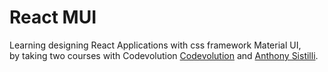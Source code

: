# React MUI

Learning designing React Applications with css framework Material UI, <br/> by taking two courses with Codevolution
[Codevolution](https://www.youtube.com/playlist?list=PLC3y8-rFHvwh-K9mDlrrcDywl7CeVL2rO)
and 
[Anthony Sistilli](https://www.youtube.com/playlist?list=PLQg6GaokU5CyVrmVsYa9R3g1z2Tsmfpm-).
